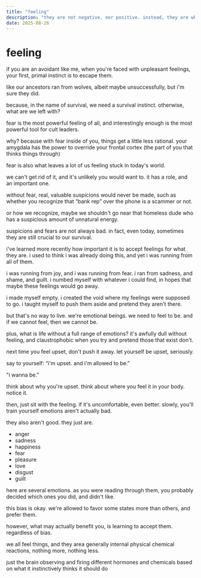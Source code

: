 ```yaml
---
title: "feeling"
description: "they are not negative, nor positive. instead, they are what we get."
date: 2025-08-26
---
```


# feeling

if you are an avoidant like me, when you're faced with unpleasant feelings, your first, primal instinct is to escape them.

like our ancestors ran from wolves, albeit maybe unsuccessfully, but i'm sure they did.

because, in the name of survival, we need a survival instinct. otherwise, what are we left with?

fear is the most powerful feeling of all, and interestingly enough is the most powerful tool for cult leaders.

why? because with fear inside of you, things get a little less rational. your amygdala has the power to override your frontal cortex (the part of you that thinks things through)

fear is also what leaves a lot of us feeling stuck in today's world.

we can't get rid of it, and it's unlikely you would want to. it has a role, and an important one.

without fear, real, valuable suspicions would never be made, such as whether you recognize that “bank rep” over the phone is a scammer or not.

or how we recognize, maybe we shouldn't go near that homeless dude who has a suspicious amount of unnatural energy.

suspicions and fears are not always bad. in fact, even today, sometimes they are still crucial to our survival.

i've learned more recently how important it is to accept feelings for what they are. i used to think i was already doing this, and yet i was running from all of them.

i was running from joy, and i was running from fear. i ran from sadness, and shame, and guilt. i numbed myself with whatever i could find, in hopes that maybe these feelings would go away.

i made myself empty. i created the void where my feelings were supposed to go. i taught myself to push them aside and pretend they aren't there.

but that's no way to live. we're emotional beings. we need to feel to be. and if we cannot feel, then we cannot be.

plus, what is life without a full range of emotions? it's awfully dull without feeling, and claustrophobic when you try and pretend those that exist don't.

next time you feel upset, don't push it away. let yourself be upset, seriously.

say to yourself: “i'm upset. and i'm allowed to be.”

"i wanna be."

think about why you're upset. think about where you feel it in your body. notice it.

then, just sit with the feeling. if it's uncomfortable, even better. slowly, you'll train yourself emotions aren't actually bad.

they also aren't good. they just are.

* anger
* sadness
* happiness
* fear
* pleasure
* love
* disgust
* guilt

here are several emotions. as you were reading through them, you probably decided which ones you did, and didn't like.

this bias is okay. we're allowed to favor some states more than others, and prefer them.

however, what may actually benefit you, is learning to accept them. regardless of bias.

we all feel things, and they area generally internal physical chemical reactions, nothing more, nothing less.

just the brain observing and firing different hormones and chemicals based on what it instinctively thinks it should do

